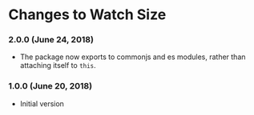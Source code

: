 # Changes to Watch Size

### 2.0.0 (June 24, 2018)

- The package now exports to commonjs and es modules, rather than attaching
  itself to `this`.

### 1.0.0 (June 20, 2018)

- Initial version
